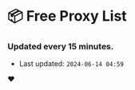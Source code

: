 # :package: Free Proxy List
### Updated every 15 minutes.

- Last updated: `2024-06-14 04:59`

:heart:
